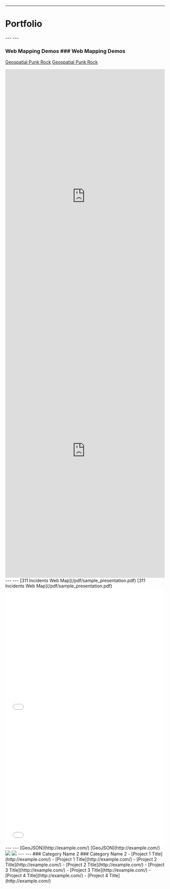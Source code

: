 ---


<h1>Portfolio</h1>
---	---


### Web Mapping Demos	### Web Mapping Demos
[Geospatial Punk Rock](/sample_page)	[Geospatial Punk Rock](/sample_page)
<iframe src="https://uploads.knightlab.com/storymapjs/cff836af3872ba47e508eac759ac2034/lab1-knight-lab/index.html" frameborder="0" width="100%" height="800"></iframe>	<iframe src="https://uploads.knightlab.com/storymapjs/cff836af3872ba47e508eac759ac2034/lab1-knight-lab/index.html" frameborder="0" width="100%" height="800"></iframe>
---	---
[311 Incidents Web Map](/pdf/sample_presentation.pdf)	[311 Incidents Web Map](/pdf/sample_presentation.pdf)
<style>.embed-container {position: relative; padding-bottom: 80%; height: 0; max-width: 100%;} .embed-container iframe, .embed-container object, .embed-container iframe{position: absolute; top: 0; left: 0; width: 100%; height: 100%;} small{position: absolute; z-index: 40; bottom: 0; margin-bottom: -15px;}</style><div class="embed-container"><iframe width="500" height="400" frameborder="0" scrolling="no" marginheight="0" marginwidth="0" title="311_Incidents_Updated" src="//clarku.maps.arcgis.com/apps/Embed/index.html?webmap=08cbf61b34384c31b4fb54a63bf2d133&extent=-72.0274,42.1836,-71.577,42.3432&home=true&zoom=true&previewImage=false&scale=true&search=true&searchextent=true&legendlayers=true&basemap_gallery=true&disable_scroll=true&theme=dark"></iframe></div>	<style>.embed-container {position: relative; padding-bottom: 80%; height: 0; max-width: 100%;} .embed-container iframe, .embed-container object, .embed-container iframe{position: absolute; top: 0; left: 0; width: 100%; height: 100%;} small{position: absolute; z-index: 40; bottom: 0; margin-bottom: -15px;}</style><div class="embed-container"><iframe width="500" height="400" frameborder="0" scrolling="no" marginheight="0" marginwidth="0" title="311_Incidents_Updated" src="//clarku.maps.arcgis.com/apps/Embed/index.html?webmap=08cbf61b34384c31b4fb54a63bf2d133&extent=-72.0274,42.1836,-71.577,42.3432&home=true&zoom=true&previewImage=false&scale=true&search=true&searchextent=true&legendlayers=true&basemap_gallery=true&disable_scroll=true&theme=dark"></iframe></div>
---	---
[GeoJSON](http://example.com/)	[GeoJSON](http://example.com/)
<img src="images/dummy_thumbnail.jpg?raw=true"/>	<img src="images/dummy_thumbnail.jpg?raw=true"/>
---	---
### Category Name 2	### Category Name 2
- [Project 1 Title](http://example.com/)	- [Project 1 Title](http://example.com/)
- [Project 2 Title](http://example.com/)	- [Project 2 Title](http://example.com/)
- [Project 3 Title](http://example.com/)	- [Project 3 Title](http://example.com/)
- [Project 4 Title](http://example.com/)	- [Project 4 Title](http://example.com/)

